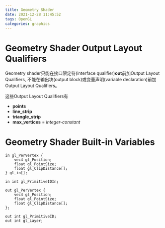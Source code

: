 ```yaml
---
title: Geometry Shader
date: 2021-12-28 11:45:52
tags: OpenGL
categories: graphics
---
```


# Geometry Shader Output Layout Qualifiers

Geometry shader只能在接口限定符(interface qualifier)**out**前加Output Layout Qualifiers, 不能在输出块(output block)或变量声明(variable declaration)前加Output Layout Qualifiers。

<!--more-->

这些Output Layout Qualifiers有

- **points**
- **line_strip**
- **triangle_strip**
- **max_vertices** = *integer-constant*

# Geometry Shader Built-in Variables

```
in gl_PerVertex {
    vec4 gl_Position;
    float gl_PointSize;
    float gl_ClipDistance[];
} gl_in[];

in int gl_PrimitiveIDIn;

out gl_PerVertex {
    vec4 gl_Position;
    float gl_PointSize;
    float gl_ClipDistance[];
};

out int gl_PrimitiveID;
out int gl_Layer;
```
